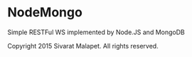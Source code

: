 # NodeMongo
Simple RESTFul WS implemented by Node.JS and MongoDB

Copyright 2015 Sivarat Malapet. All rights reserved.
